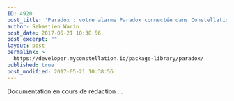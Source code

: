 ```yaml
---
ID: 4920
post_title: 'Paradox : votre alarme Paradox connectée dans Constellation'
author: Sebastien Warin
post_date: 2017-05-21 10:38:56
post_excerpt: ""
layout: post
permalink: >
  https://developer.myconstellation.io/package-library/paradox/
published: true
post_modified: 2017-05-21 10:38:56
---
```

Documentation en cours de rédaction ...